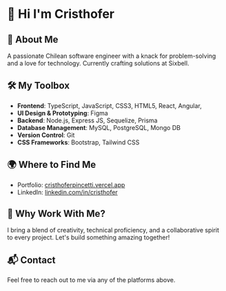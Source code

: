 # 👋 Hi I'm Cristhofer 

## 🚀 About Me
A passionate Chilean software engineer with a knack for problem-solving and a love for technology. Currently crafting solutions at Sixbell.

## 🛠️ My Toolbox
- **Frontend**: TypeScript, JavaScript, CSS3, HTML5, React, Angular, 
- **UI Design & Prototyping**: Figma
- **Backend**: Node.js, Express JS, Sequelize, Prisma
- **Database Management**: MySQL, PostgreSQL, Mongo DB
- **Version Control**: Git
- **CSS Frameworks**: Bootstrap, Tailwind CSS

## 🌍 Where to Find Me
- Portfolio: [cristhoferpincetti.vercel.app](https://cristhoferpincetti.vercel.app)
- LinkedIn: [linkedin.com/in/cristhofer](https://www.linkedin.com/in/cristhofer-pincetti-herrera/)

## 📝 Why Work With Me?
I bring a blend of creativity, technical proficiency, and a collaborative spirit to every project. Let's build something amazing together!

## 📬 Contact
Feel free to reach out to me via any of the platforms above.

<!---
BrainerVirus/BrainerVirus is a ✨ special ✨ repository because its `README.md` (this file) appears on your GitHub profile.
You can click the Preview link to take a look at your changes.
--->

